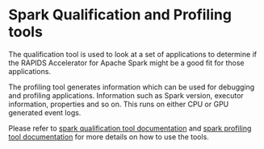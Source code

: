 # Spark Qualification and Profiling tools

The qualification tool is used to look at a set of applications to determine if the RAPIDS Accelerator for Apache Spark
might be a good fit for those applications.

The profiling tool generates information which can be used for debugging and profiling applications.
Information such as Spark version, executor information, properties and so on. This runs on either CPU or
GPU generated event logs.

Please refer to [spark qualification tool documentation](../docs/spark-qualification-tool.md) 
and [spark profiling tool documentation](../docs/spark-profiling-tool.md)
for more details on how to use the tools.
